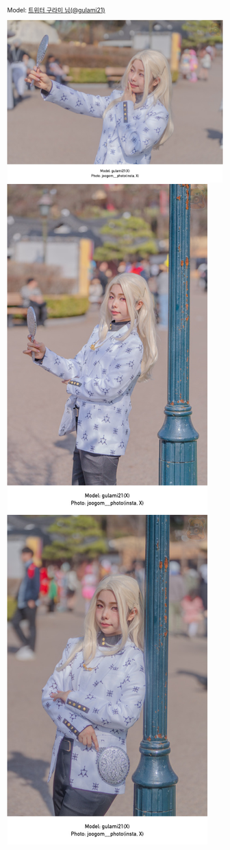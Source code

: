 ﻿---
dddd: 2024.03.23 코페
nickname: 구라미
sns_type: x
sns_id: gulami21
---

<a name="gulami21"></a>
Model: <a href="https://x.com/gulami21" target="_blank">트위터 구라미 님(@gulami21)</a>

![SNOW20240328223439195.jpg](/assets/img/2024/03-23/구라미/SNOW20240328223439195.jpg)
![SNOW20240328223752331.jpg](/assets/img/2024/03-23/구라미/SNOW20240328223752331.jpg)
![SNOW20240328223953072.jpg](/assets/img/2024/03-23/구라미/SNOW20240328223953072.jpg)